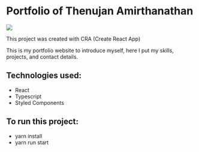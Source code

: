 # Portfolio of Thenujan Amirthanathan

<img src ="https://github.com/CodeThenu/CodeThenu/blob/5920a79f4c5977332a67caf91125241cf0fc46b5/www.thenujanamirthanathan.in.png" />
 
This project was created with CRA (Create React App)

This is my portfolio website to introduce myself, here I put my skills, projects, and contact details.

## Technologies used:
- React
- Typescript
- Styled Components
 
## To run this project:
- yarn install
- yarn run start